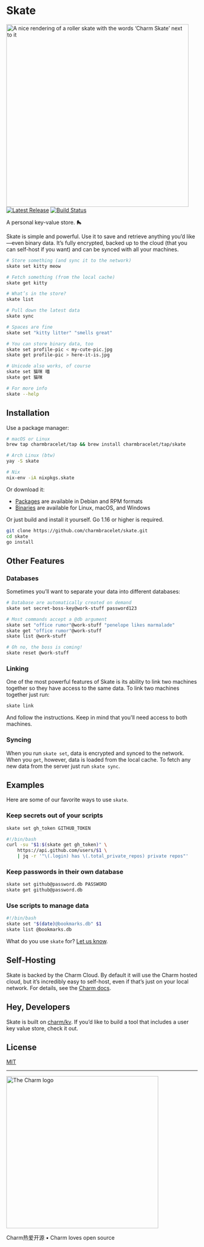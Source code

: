 # Skate

<p>
    <img src="https://stuff.charm.sh/skate/skate-header.png?2" width="480" alt="A nice rendering of a roller skate with the words ‘Charm Skate’ next to it"><br>
    <a href="https://github.com/charmbracelet/skate/releases"><img src="https://img.shields.io/github/release/charmbracelet/skate.svg" alt="Latest Release"></a>
    <a href="https://github.com/charmbracelet/skate/actions"><img src="https://github.com/charmbracelet/skate/workflows/build/badge.svg" alt="Build Status"></a>
</p>

A personal key-value store. 🛼

Skate is simple and powerful. Use it to save and retrieve anything you’d
like—even binary data. It’s fully encrypted, backed up to the cloud (that you
can self-host if you want) and can be synced with all your machines.

```bash
# Store something (and sync it to the network)
skate set kitty meow

# Fetch something (from the local cache)
skate get kitty

# What’s in the store?
skate list

# Pull down the latest data
skate sync

# Spaces are fine
skate set "kitty litter" "smells great"

# You can store binary data, too
skate set profile-pic < my-cute-pic.jpg
skate get profile-pic > here-it-is.jpg

# Unicode also works, of course
skate set 猫咪 喵
skate get 猫咪

# For more info
skate --help
```

## Installation

Use a package manager:

```bash
# macOS or Linux
brew tap charmbracelet/tap && brew install charmbracelet/tap/skate

# Arch Linux (btw)
yay -S skate

# Nix
nix-env -iA nixpkgs.skate
```

Or download it:

* [Packages][releases] are available in Debian and RPM formats
* [Binaries][releases] are available for Linux, macOS, and Windows

Or just build and install it yourself. Go 1.16 or higher is required.

```bash
git clone https://github.com/charmbracelet/skate.git
cd skate
go install
```

[releases]: https://github.com/charmbracelet/skate/releases

## Other Features

### Databases

Sometimes you’ll want to separate your data into different databases:

```bash
# Database are automatically created on demand
skate set secret-boss-key@work-stuff password123

# Most commands accept a @db argument
skate set "office rumor"@work-stuff "penelope likes marmalade"
skate get "office rumor"@work-stuff
skate list @work-stuff

# Oh no, the boss is coming!
skate reset @work-stuff
```

### Linking

One of the most powerful features of Skate is its ability to link two machines
together so they have access to the same data. To link two machines together
just run:

```bash
skate link
```

And follow the instructions. Keep in mind that you'll need access to both
machines.

### Syncing

When you run `skate set`, data is encrypted and synced to the network. When
you `get`, however, data is loaded from the local cache. To fetch any new data
from the server just run `skate sync`.

## Examples

Here are some of our favorite ways to use `skate`.

### Keep secrets out of your scripts

```bash
skate set gh_token GITHUB_TOKEN

#!/bin/bash
curl -su "$1:$(skate get gh_token)" \
    https://api.github.com/users/$1 \
    | jq -r '"\(.login) has \(.total_private_repos) private repos"'
```

### Keep passwords in their own database

```bash
skate set github@password.db PASSWORD
skate get github@password.db
```

### Use scripts to manage data

```bash
#!/bin/bash
skate set "$(date)@bookmarks.db" $1
skate list @bookmarks.db
```

What do you use `skate` for? [Let us know](mailto:vt100@charm.sh).

## Self-Hosting

Skate is backed by the Charm Cloud. By default it will use the Charm hosted
cloud, but it’s incredibly easy to self-host, even if that’s just on your
local network. For details, see the [Charm docs][selfhost].

[selfhost]: https://github.com/charmbracelet/charm#self-hosting

## Hey, Developers

Skate is built on [charm/kv](https://github.com/charmbracelet/charm#charm-kv). If
you’d like to build a tool that includes a user key value store, check it out.

## License

[MIT](https://github.com/charmbracelet/skate/raw/main/LICENSE)

***

<a href="https://charm.sh/"><img alt="The Charm logo" src="https://stuff.charm.sh/charm-badge-unrounded.jpg" width="400"></a>

Charm热爱开源 • Charm loves open source
